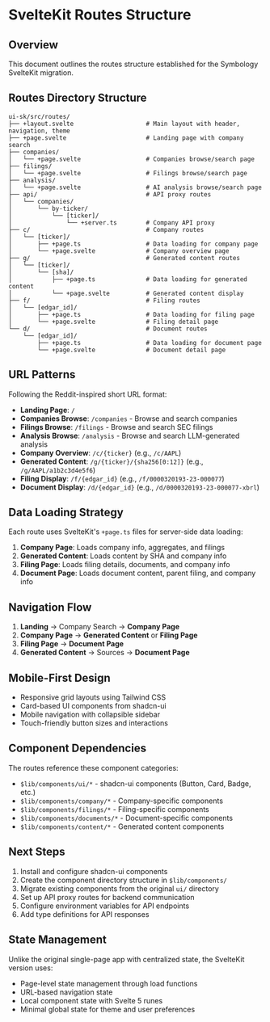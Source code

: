 # SvelteKit Routes Structure

## Overview

This document outlines the routes structure established for the Symbology SvelteKit migration.

## Routes Directory Structure

```
ui-sk/src/routes/
├── +layout.svelte                    # Main layout with header, navigation, theme
├── +page.svelte                      # Landing page with company search
├── companies/
│   └── +page.svelte                  # Companies browse/search page
├── filings/
│   └── +page.svelte                  # Filings browse/search page
├── analysis/
│   └── +page.svelte                  # AI analysis browse/search page
├── api/                              # API proxy routes
│   └── companies/
│       └── by-ticker/
│           └── [ticker]/
│               └── +server.ts        # Company API proxy
├── c/                                # Company routes
│   └── [ticker]/
│       ├── +page.ts                  # Data loading for company page
│       └── +page.svelte              # Company overview page
├── g/                                # Generated content routes
│   └── [ticker]/
│       └── [sha]/
│           ├── +page.ts              # Data loading for generated content
│           └── +page.svelte          # Generated content display
├── f/                                # Filing routes
│   └── [edgar_id]/
│       ├── +page.ts                  # Data loading for filing page
│       └── +page.svelte              # Filing detail page
└── d/                                # Document routes
    └── [edgar_id]/
        ├── +page.ts                  # Data loading for document page
        └── +page.svelte              # Document detail page
```

## URL Patterns

Following the Reddit-inspired short URL format:

- **Landing Page**: `/`
- **Companies Browse**: `/companies` - Browse and search companies
- **Filings Browse**: `/filings` - Browse and search SEC filings
- **Analysis Browse**: `/analysis` - Browse and search LLM-generated analysis
- **Company Overview**: `/c/{ticker}` (e.g., `/c/AAPL`)
- **Generated Content**: `/g/{ticker}/{sha256[0:12]}` (e.g., `/g/AAPL/a1b2c3d4e5f6`)
- **Filing Display**: `/f/{edgar_id}` (e.g., `/f/0000320193-23-000077`)
- **Document Display**: `/d/{edgar_id}` (e.g., `/d/0000320193-23-000077-xbrl`)

## Data Loading Strategy

Each route uses SvelteKit's `+page.ts` files for server-side data loading:

1. **Company Page**: Loads company info, aggregates, and filings
2. **Generated Content**: Loads content by SHA and company info
3. **Filing Page**: Loads filing details, documents, and company info
4. **Document Page**: Loads document content, parent filing, and company info

## Navigation Flow

1. **Landing** → Company Search → **Company Page**
2. **Company Page** → **Generated Content** or **Filing Page**
3. **Filing Page** → **Document Page**
4. **Generated Content** → Sources → **Document Page**

## Mobile-First Design

- Responsive grid layouts using Tailwind CSS
- Card-based UI components from shadcn-ui
- Mobile navigation with collapsible sidebar
- Touch-friendly button sizes and interactions

## Component Dependencies

The routes reference these component categories:

- `$lib/components/ui/*` - shadcn-ui components (Button, Card, Badge, etc.)
- `$lib/components/company/*` - Company-specific components
- `$lib/components/filings/*` - Filing-specific components
- `$lib/components/documents/*` - Document-specific components
- `$lib/components/content/*` - Generated content components

## Next Steps

1. Install and configure shadcn-ui components
2. Create the component directory structure in `$lib/components/`
3. Migrate existing components from the original `ui/` directory
4. Set up API proxy routes for backend communication
5. Configure environment variables for API endpoints
6. Add type definitions for API responses

## State Management

Unlike the original single-page app with centralized state, the SvelteKit version uses:

- Page-level state management through load functions
- URL-based navigation state
- Local component state with Svelte 5 runes
- Minimal global state for theme and user preferences
